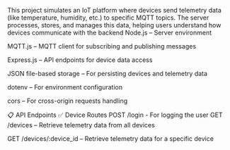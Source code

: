 This project simulates an IoT platform where devices send telemetry data (like temperature, humidity, etc.) to specific MQTT topics.
The server processes, stores, and manages this data, helping users understand how devices communicate with the backend
Node.js – Server environment

MQTT.js – MQTT client for subscribing and publishing messages

Express.js – API endpoints for device data access

JSON file-based storage – For persisting devices and telemetry data

dotenv – For environment configuration

cors – For cross-origin requests handling

📋 API Endpoints
✅ Device Routes
POST /login - For logging the user
GET /devices – Retrieve telemetry data from all devices

GET /devices/:device_id – Retrieve telemetry data for a specific device
